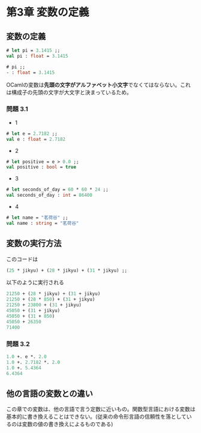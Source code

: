 # 第3章 変数の定義

## 変数の定義

```ocaml
# let pi = 3.1415 ;;
val pi : float = 3.1415

# pi ;;
- : float = 3.1415
```

OCamlの変数は**先頭の文字がアルファベット小文字**でなくてはならない。これは構成子の先頭の文字が大文字と決まっているため。

### 問題 3.1

- 1

```ocaml
# let e = 2.7182 ;;
val e : float = 2.7182
```

- 2

```ocaml
# let positive = e > 0.0 ;;
val positive : bool = true
```

- 3

```ocaml
# let seconds_of_day = 60 * 60 * 24 ;;
val seconds_of_day : int = 86400
```

- 4

```ocaml
# let name = "茗荷谷" ;;
val name : string = "茗荷谷"
```

## 変数の実行方法

このコードは

```ocaml
(25 * jikyu) + (28 * jikyu) + (31 * jikyu) ;;
```

以下のように実行される

```ocaml
21250 + (28 * jikyu) + (31 + jikyu)
21250 + (28 * 850) + (31 + jikyu)
21250 + 23800 + (31 + jikyu)
45050 + (31 + jikyu)
45050 + (31 + 850)
45050 + 26350
71400
```

### 問題 3.2

```ocaml
1.0 +. e *. 2.0
1.0 +. 2.7182 *. 2.0
1.0 +. 5.4364
6.4364
```

## 他の言語の変数との違い

この章での変数は、他の言語で言う定数に近いもの。関数型言語における変数は基本的に書き換えることはできない。(従来の命令形言語の信頼性を落としているのは変数の値の書き換えによるものである)
